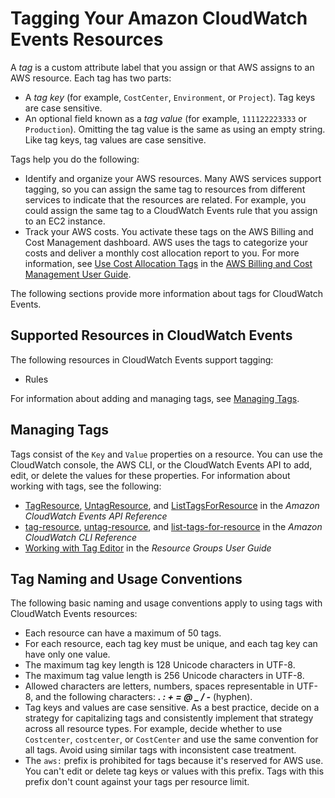 # Tagging Your Amazon CloudWatch Events Resources<a name="CloudWatchEvents-Tagging"></a>

A *tag* is a custom attribute label that you assign or that AWS assigns to an AWS resource\. Each tag has two parts:
+ A *tag key* \(for example, `CostCenter`, `Environment`, or `Project`\)\. Tag keys are case sensitive\.
+ An optional field known as a *tag value* \(for example, `111122223333` or `Production`\)\. Omitting the tag value is the same as using an empty string\. Like tag keys, tag values are case sensitive\.

Tags help you do the following:
+ Identify and organize your AWS resources\. Many AWS services support tagging, so you can assign the same tag to resources from different services to indicate that the resources are related\. For example, you could assign the same tag to a CloudWatch Events rule that you assign to an EC2 instance\.
+ Track your AWS costs\. You activate these tags on the AWS Billing and Cost Management dashboard\. AWS uses the tags to categorize your costs and deliver a monthly cost allocation report to you\. For more information, see [Use Cost Allocation Tags](https://docs.aws.amazon.com/awsaccountbilling/latest/aboutv2/cost-alloc-tags.html) in the [AWS Billing and Cost Management User Guide](https://docs.aws.amazon.com/awsaccountbilling/latest/aboutv2/)\.

The following sections provide more information about tags for CloudWatch Events\.

## Supported Resources in CloudWatch Events<a name="supported-resources"></a>

The following resources in CloudWatch Events support tagging: 
+ Rules

For information about adding and managing tags, see [Managing Tags](#tagging-add-edit-delete)\.

## Managing Tags<a name="tagging-add-edit-delete"></a>

Tags consist of the `Key` and `Value` properties on a resource\. You can use the CloudWatch console, the AWS CLI, or the CloudWatch Events API to add, edit, or delete the values for these properties\. For information about working with tags, see the following:
+ [TagResource](https://docs.aws.amazon.com/AmazonCloudWatchEvents/latest/APIReference/API_TagResource.html), [UntagResource](https://docs.aws.amazon.com/AmazonCloudWatchEvents/latest/APIReference/API_UntagResource.html), and [ListTagsForResource](https://docs.aws.amazon.com/AmazonCloudWatchEvents/latest/APIReference/API_ListTagsForResource.html) in the *Amazon CloudWatch Events API Reference*
+ [tag\-resource](https://docs.aws.amazon.com/cli/latest/reference/events/tag-resource.html), [untag\-resource](https://docs.aws.amazon.com/cli/latest/reference/events/untag-resource.html), and [list\-tags\-for\-resource](https://docs.aws.amazon.com/cli/latest/reference/events/list-tags-for-resource.html) in the *Amazon CloudWatch CLI Reference*
+ [Working with Tag Editor](https://docs.aws.amazon.com/ARG/latest/userguide/tag-editor.html) in the *Resource Groups User Guide*

## Tag Naming and Usage Conventions<a name="tagging-restrictions"></a>

The following basic naming and usage conventions apply to using tags with CloudWatch Events resources:
+ Each resource can have a maximum of 50 tags\.
+ For each resource, each tag key must be unique, and each tag key can have only one value\.
+ The maximum tag key length is 128 Unicode characters in UTF\-8\.
+ The maximum tag value length is 256 Unicode characters in UTF\-8\.
+ Allowed characters are letters, numbers, spaces representable in UTF\-8, and the following characters: ***\. : \+ = @ \_ / \-*** \(hyphen\)\.
+ Tag keys and values are case sensitive\. As a best practice, decide on a strategy for capitalizing tags and consistently implement that strategy across all resource types\. For example, decide whether to use `Costcenter`, `costcenter`, or `CostCenter` and use the same convention for all tags\. Avoid using similar tags with inconsistent case treatment\. 
+ The `aws:` prefix is prohibited for tags because it's reserved for AWS use\. You can't edit or delete tag keys or values with this prefix\. Tags with this prefix don't count against your tags per resource limit\.